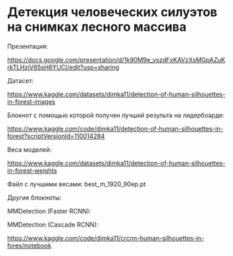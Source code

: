 # Детекция человеческих силуэтов на снимках лесного массива

Презентация:

https://docs.google.com/presentation/d/1k90M9e_vszdFxKAVzXsMGpAZuKrkTLHzjV65sH6YUCI/edit?usp=sharing


Датасет:

https://www.kaggle.com/datasets/dimka11/detection-of-human-silhouettes-in-forest-images

Блокнот с помощью которой получен лучший результа на лидербоарде:

https://www.kaggle.com/code/dimka11/detection-of-human-silhouettes-in-forest?scriptVersionId=110014284


Веса моделей:

https://www.kaggle.com/datasets/dimka11/detection-of-human-silhouettes-in-forest-weights

Файл с лучшими весами: best_m_1920_90ep.pt



Другие блокноты:


MMDetection (Faster RCNN):


MMDetection (Cascade RCNN):

https://www.kaggle.com/code/dimka11/crcnn-human-silhouettes-in-fores/notebook

